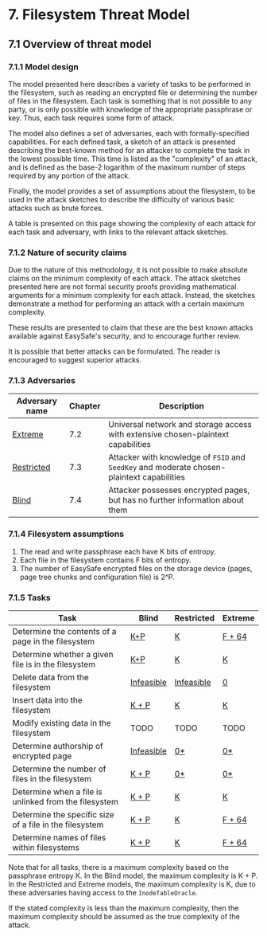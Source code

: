 # 7. Filesystem Threat Model
## 7.1 Overview of threat model

### 7.1.1 Model design
The model presented here describes a variety of tasks to be performed in the filesystem, such as reading an encrypted file or determining the number of files in the filesystem. Each task is something that is not possible to any party, or is only possible with knowledge of the appropriate passphrase or key. Thus, each task requires some form of attack.

The model also defines a set of adversaries, each with formally-specified capabilities. For each defined task, a sketch of an attack is presented describing the best-known method for an attacker to complete the task in the lowest possible time. This time is listed as the "complexity" of an attack, and is defined as the base-2 logarithm of the maximum number of steps required by any portion of the attack.

Finally, the model provides a set of assumptions about the filesystem, to be used in the attack sketches to describe the difficulty of various basic attacks such as brute forces.

A table is presented on this page showing the complexity of each attack for each task and adversary, with links to the relevant attack sketches.

### 7.1.2 Nature of security claims
Due to the nature of this methodology, it is not possible to make absolute claims on the minimum complexity of each attack. The attack sketches presented here are not formal security proofs providing mathematical arguments for a minimum complexity for each attack. Instead, the sketches demonstrate a method for performing an attack with a certain maximum complexity.

These results are presented to claim that these are the best known attacks available against EasySafe's security, and to encourage further review.

It is possible that better attacks can be formulated. The reader is encouraged to suggest superior attacks.


### 7.1.3 Adversaries
| Adversary name | Chapter | Description
|----------------|---------|-------------
| [Extreme](07-02-extreme-adversary.md#7-filesystem-threat-model)        | 7.2     | Universal network and storage access with extensive chosen-plaintext capabilities
| [Restricted](07-03-restricted-adversary.md#7-filesystem-threat-model)     | 7.3     | Attacker with knowledge of `FSID` and `SeedKey` and moderate chosen-plaintext capabilities
| [Blind](07-04-blind-adversary.md#7-filesystem-threat-model)          | 7.4     | Attacker possesses encrypted pages, but has no further information about them

### 7.1.4 Filesystem assumptions

1. The read and write passphrase each have K bits of entropy.
2. Each file in the filesystem contains F bits of entropy.
3. The number of EasySafe encrypted files on the storage device (pages, page tree chunks and configuration file) is 2^P.

### 7.1.5 Tasks

| Task | Blind | Restricted | Extreme
|--|--|--|--
| Determine the contents of a page in the filesystem | [K+P](blind/read-page-contents#easysafe-attack-sketch.md) | [K](restricted/read-page-contents.md#easysafe-attack-sketch) | [F + 64](extreme/read-page-contents.md#easysafe-attack-sketch) |
| Determine whether a given file is in the filesystem | [K+P](blind/determine-file-existence.md#easysafe-attack-sketch) | [K](restricted/determine-file-existence.md#easysafe-attack-sketch) | [K](extreme/determine-file-existence.md#easysafe-attack-sketch) |
| Delete data from the filesystem | [Infeasible](blind/delete-data.md#easysafe-attack-sketch) | [Infeasible](restricted/delete-data.md#easysafe-attack-sketch) | [0](extreme/delete-data.md#easysafe-attack-sketch) |
| Insert data into the filesystem | [K + P](blind/add-data.md#easysafe-attack-sketch) | [K](restricted/add-data.md#easysafe-attack-sketch) | [K](extreme/add-data.md#easysafe-attack-sketch) |
| Modify existing data in the filesystem | TODO | TODO | TODO
| Determine authorship of encrypted page | [Infeasible](blind/determine-authorship.md#easysafe-attack-sketch) | [0*](restricted/determine-authorship.md#easysafe-attack-sketch) | [0*](extreme/determine-authorship.md#easysafe-attack-sketch) |
| Determine the number of files in the filesystem | [K + P](blind/determine-file-count.md#easysafe-attack-sketch) | [0*](restricted/determine-file-count.md#easysafe-attack-sketch) | [0*](extreme/add-data.md#easysafe-attack-sketch) |
| Determine when a file is unlinked from the filesystem | [K + P](blind/determine-unlink.md#easysafe-attack-sketch) | [K](restricted/determine-unlink.md#easysafe-attack-sketch) | [K](extreme/determine-unlink.md#easysafe-attack-sketch) |
| Determine the specific size of a file in the filesystem | [K + P](blind/determine-file-size.md#easysafe-attack-sketch) | [K](restricted/determine-file-size.md#easysafe-attack-sketch) | [F + 64](extreme/determine-file-size.md#easysafe-attack-sketch) |
| Determine names of files within filesystems | [K + P](blind/determine-filename.md#easysafe-attack-sketch) | [K](restricted/determine-filename.md#easysafe-attack-sketch) | [F + 64](extreme/determine-filename.md#easysafe-attack-sketch) |

Note that for all tasks, there is a maximum complexity based on the passphrase entropy K. In the Blind model, the maximum complexity is K + P. In the Restricted and Extreme models, the maximum complexity is K, due to these adversaries having access to the `InodeTableOracle`.

If the stated complexity is less than the maximum complexity, then the maximum complexity should be assumed as the true complexity of the attack.